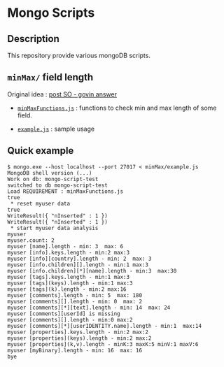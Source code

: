 Mongo Scripts
=============

## Description

This repository provide various mongoDB scripts.


## `minMax/` field length

Original idea : [post SO - govin answer](https://stackoverflow.com/questions/26395422/how-to-find-longest-and-shortest-length-of-a-value-for-a-field-in-mongodb)

 - [`minMaxFunctions.js`](./minMax/minMaxFunctions.js) : functions to check min and max length of some field.
 
 - [`example.js`](./minMax/example.js) : sample usage

## Quick example

```shell
$ mongo.exe --host localhost --port 27017 < minMax/example.js
MongoDB shell version (...)
Work on db: mongo-script-test
switched to db mongo-script-test
Load REQUIREMENT : minMaxFunctions.js
true
 * reset myuser data
true
WriteResult({ "nInserted" : 1 })
WriteResult({ "nInserted" : 1 })
 * start myuser data analysis
myuser
myuser.count: 2
myuser [name].length - min: 3  max: 6
myuser [info].keys.length - min:2 max:3
myuser [info][country].length - min: 2  max: 3
myuser [info.children][].length - min:1 max:3
myuser [info.children][*][name].length - min:3  max:30
myuser [tags].keys.length - min:1 max:3
myuser [tags](keys).length - min:1 max:3
myuser [tags](k).length - min:2 max:16
myuser [comments].length - min: 5  max: 180
myuser [comments][].length - min: 0  max: 2
myuser [comments][*][text].length - min: 14  max: 24
myuser [comments][userId] is missing
myuser [comments][].length - min:0 max:2
myuser [comments][*][userIDENTITY.name].length - min:1  max:14
myuser [properties].keys.length - min:2 max:2
myuser [properties](keys).length - min:2 max:2
myuser [properties](k,v).length - minK:3 maxK:5 minV:1 maxV:6
myuser [myBinary].length - min: 16  max: 16
bye
```
 